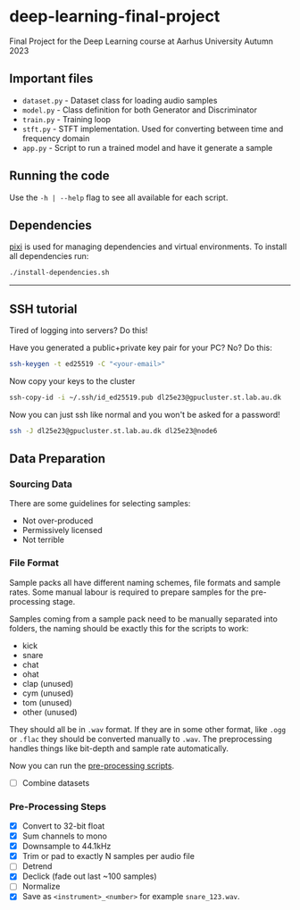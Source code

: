 # deep-learning-final-project
Final Project for the Deep Learning course at Aarhus University Autumn 2023

## Important files

- `dataset.py` - Dataset class for loading audio samples
- `model.py` - Class definition for both Generator and Discriminator
- `train.py` - Training loop
- `stft.py` - STFT implementation. Used for converting between time and frequency domain
- `app.py` - Script to run a trained model and have it generate a sample

## Running the code

Use the `-h | --help` flag to see all available for each script.

## Dependencies

[pixi](https://prefix.dev/) is used for managing dependencies and virtual environments. To install all dependencies run:
```bash
./install-dependencies.sh
```

---

## SSH tutorial

Tired of logging into servers? Do this!

Have you generated a public+private key pair for your PC? No? Do this:
```bash
ssh-keygen -t ed25519 -C "<your-email>"
```

Now copy your keys to the cluster
```bash
ssh-copy-id -i ~/.ssh/id_ed25519.pub dl25e23@gpucluster.st.lab.au.dk
```

Now you can just ssh like normal and you won't be asked for a password!
```bash
ssh -J dl25e23@gpucluster.st.lab.au.dk dl25e23@node6
```

## Data Preparation

### Sourcing Data

There are some guidelines for selecting samples:
- Not over-produced
- Permissively licensed
- Not terrible

### File Format

Sample packs all have different naming schemes, file formats and sample rates. Some manual labour is required to prepare samples for the pre-processing stage.

Samples coming from a sample pack need to be manually separated into folders, the naming should be exactly this for the scripts to work:
- kick
- snare
- chat
- ohat
- clap (unused)
- cym (unused)
- tom (unused)
- other (unused)

They should all be in `.wav` format. If they are in some other format, like `.ogg` or `.flac` they should be converted manually to `.wav`. The preprocessing handles things like bit-depth and sample rate automatically.

Now you can run the [pre-processing scripts](#pre-processing-steps).

- [ ] Combine datasets

### Pre-Processing Steps

- [x] Convert to 32-bit float
- [x] Sum channels to mono
- [x] Downsample to 44.1kHz
- [x] Trim or pad to exactly N samples per audio file
- [ ] Detrend
- [x] Declick (fade out last ~100 samples)
- [ ] Normalize
- [x] Save as `<instrument>_<number>` for example `snare_123.wav`.

